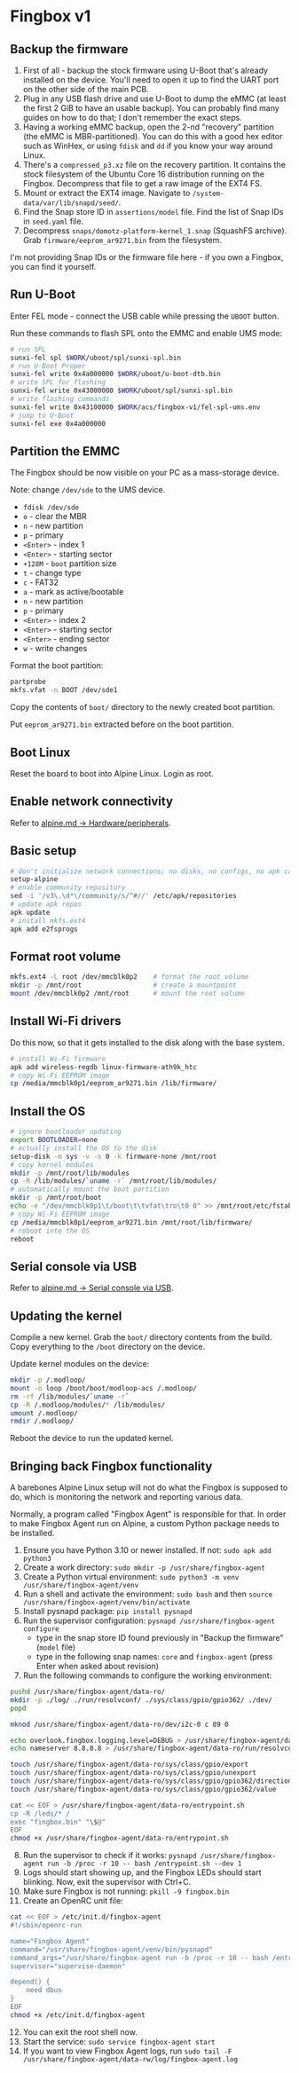 # Fingbox v1

## Backup the firmware

1. First of all - backup the stock firmware using U-Boot that's already installed on the device. You'll need to open it up to find the UART port on the other side of the main PCB.
2. Plug in any USB flash drive and use U-Boot to dump the eMMC (at least the first 2 GiB to have an usable backup). You can probably find many guides on how to do that; I don't remember the exact steps.
3. Having a working eMMC backup, open the 2-nd "recovery" partition (the eMMC is MBR-partitioned). You can do this with a good hex editor such as WinHex, or using `fdisk` and `dd` if you know your way around Linux.
4. There's a `compressed_p3.xz` file on the recovery partition. It contains the stock filesystem of the Ubuntu Core 16 distribution running on the Fingbox. Decompress that file to get a raw image of the EXT4 FS.
5. Mount or extract the EXT4 image. Navigate to `/system-data/var/lib/snapd/seed/`.
6. Find the Snap store ID in `assertions/model` file. Find the list of Snap IDs in `seed.yaml` file.
7. Decompress `snaps/domotz-platform-kernel_1.snap` (SquashFS archive). Grab `firmware/eeprom_ar9271.bin` from the filesystem.

I'm not providing Snap IDs or the firmware file here - if you own a Fingbox, you can find it yourself.

## Run U-Boot

Enter FEL mode - connect the USB cable while pressing the `UBOOT` button.

Run these commands to flash SPL onto the EMMC and enable UMS mode:
```bash
# run SPL
sunxi-fel spl $WORK/uboot/spl/sunxi-spl.bin
# run U-Boot Proper
sunxi-fel write 0x4a000000 $WORK/uboot/u-boot-dtb.bin
# write SPL for flashing
sunxi-fel write 0x43000000 $WORK/uboot/spl/sunxi-spl.bin
# write flashing commands
sunxi-fel write 0x43100000 $WORK/acs/fingbox-v1/fel-spl-ums.env
# jump to U-Boot
sunxi-fel exe 0x4a000000
```

## Partition the EMMC

The Fingbox should be now visible on your PC as a mass-storage device.

Note: change `/dev/sde` to the UMS device.

- `fdisk /dev/sde`
- `o` - clear the MBR
- `n` - new partition
- `p` - primary
- `<Enter>` - index 1
- `<Enter>` - starting sector
- `+128M` - `boot` partition size
- `t` - change type
- `c` - FAT32
- `a` - mark as active/bootable
- `n` - new partition
- `p` - primary
- `<Enter>` - index 2
- `<Enter>` - starting sector
- `<Enter>` - ending sector
- `w` - write changes

Format the boot partition:
```bash
partprobe
mkfs.vfat -n BOOT /dev/sde1
```

Copy the contents of `boot/` directory to the newly created boot partition.

Put `eeprom_ar9271.bin` extracted before on the boot partition.

## Boot Linux

Reset the board to boot into Alpine Linux. Login as root.

## Enable network connectivity

Refer to [alpine.md -> Hardware/peripherals](../alpine.md#network-using-g_ether-usb-gadget).

## Basic setup

```bash
# don't initialize network connections; no disks, no configs, no apk cache
setup-alpine
# enable community repository
sed -i '/v3\.\d*\/community/s/^#//' /etc/apk/repositories
# update apk repos
apk update
# install mkfs.ext4
apk add e2fsprogs
```

## Format root volume

```bash
mkfs.ext4 -L root /dev/mmcblk0p2	# format the root volume
mkdir -p /mnt/root					# create a mountpoint
mount /dev/mmcblk0p2 /mnt/root		# mount the root volume
```

## Install Wi-Fi drivers

Do this now, so that it gets installed to the disk along with the base system.

```bash
# install Wi-Fi firmware
apk add wireless-regdb linux-firmware-ath9k_htc
# copy Wi-Fi EEPROM image
cp /media/mmcblk0p1/eeprom_ar9271.bin /lib/firmware/
```

## Install the OS

```bash
# ignore bootloader updating
export BOOTLOADER=none
# actually install the OS to the disk
setup-disk -m sys -v -s 0 -k firmware-none /mnt/root
# copy kernel modules
mkdir -p /mnt/root/lib/modules
cp -R /lib/modules/`uname -r` /mnt/root/lib/modules/
# automatically mount the boot partition
mkdir -p /mnt/root/boot
echo -e "/dev/mmcblk0p1\t/boot\t\tvfat\tro\t0 0" >> /mnt/root/etc/fstab
# copy Wi-Fi EEPROM image
cp /media/mmcblk0p1/eeprom_ar9271.bin /mnt/root/lib/firmware/
# reboot into the OS
reboot
```

## Serial console via USB

Refer to [alpine.md -> Serial console via USB](../alpine.md#serial-console-via-usb).

## Updating the kernel

Compile a new kernel. Grab the `boot/` directory contents from the build. Copy everything to the `/boot` directory on the device.

Update kernel modules on the device:

```bash
mkdir -p /.modloop/
mount -o loop /boot/boot/modloop-acs /.modloop/
rm -rf /lib/modules/`uname -r`
cp -R /.modloop/modules/* /lib/modules/
umount /.modloop/
rmdir /.modloop/
```

Reboot the device to run the updated kernel.

## Bringing back Fingbox functionality

A barebones Alpine Linux setup will not do what the Fingbox is supposed to do, which is monitoring the network and reporting various data.

Normally, a program called "Fingbox Agent" is responsible for that. In order to make Fingbox Agent run on Alpine, a custom Python package needs to be installed.

1. Ensure you have Python 3.10 or newer installed. If not: `sudo apk add python3`
2. Create a work directory: `sudo mkdir -p /usr/share/fingbox-agent`
3. Create a Python virtual environment: `sudo python3 -m venv /usr/share/fingbox-agent/venv`
4. Run a shell and activate the environment: `sudo bash` and then `source /usr/share/fingbox-agent/venv/bin/activate`
5. Install pysnapd package: `pip install pysnapd`
6. Run the supervisor configuration: `pysnapd /usr/share/fingbox-agent configure`
	- type in the snap store ID found previously in "Backup the firmware" (`model` file)
	- type in the following snap names: `core` and `fingbox-agent` (press Enter when asked about revision)
7. Run the following commands to configure the working environment:

```bash
pushd /usr/share/fingbox-agent/data-ro/
mkdir -p ./log/ ./run/resolvconf/ ./sys/class/gpio/gpio362/ ./dev/
popd

mknod /usr/share/fingbox-agent/data-ro/dev/i2c-0 c 89 0

echo overlook.fingbox.logging.level=DEBUG > /usr/share/fingbox-agent/data-ro/log/log.properties
echo nameserver 8.8.8.8 > /usr/share/fingbox-agent/data-ro/run/resolvconf/resolv.conf

touch /usr/share/fingbox-agent/data-ro/sys/class/gpio/export
touch /usr/share/fingbox-agent/data-ro/sys/class/gpio/unexport
touch /usr/share/fingbox-agent/data-ro/sys/class/gpio/gpio362/direction
touch /usr/share/fingbox-agent/data-ro/sys/class/gpio/gpio362/value

cat << EOF > /usr/share/fingbox-agent/data-ro/entrypoint.sh
cp -R /leds/* /
exec "fingbox.bin" "\$@"
EOF
chmod +x /usr/share/fingbox-agent/data-ro/entrypoint.sh
```

8. Run the supervisor to check if it works: `pysnapd /usr/share/fingbox-agent run -b /proc -r 10 -- bash /entrypoint.sh --dev 1`
9. Logs should start showing up, and the Fingbox LEDs should start blinking. Now, exit the supervisor with Ctrl+C.
10. Make sure Fingbox is not running: `pkill -9 fingbox.bin`
11. Create an OpenRC unit file:

```bash
cat << EOF > /etc/init.d/fingbox-agent
#!/sbin/openrc-run

name="Fingbox Agent"
command="/usr/share/fingbox-agent/venv/bin/pysnapd"
command_args="/usr/share/fingbox-agent run -b /proc -r 10 -- bash /entrypoint.sh"
supervisor="supervise-daemon"

depend() {
	need dbus
}
EOF
chmod +x /etc/init.d/fingbox-agent
```

12. You can exit the root shell now.
13. Start the service: `sudo service fingbox-agent start`
14. If you want to view Fingbox Agent logs, run `sudo tail -F /usr/share/fingbox-agent/data-rw/log/fingbox-agent.log`
